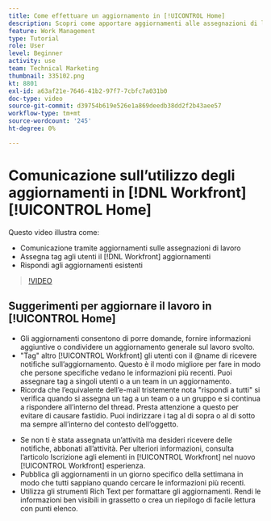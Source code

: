 ```yaml
---
title: Come effettuare un aggiornamento in [!UICONTROL Home]
description: Scopri come apportare aggiornamenti alle assegnazioni di lavoro e rispondere agli aggiornamenti esistenti. Tag [!DNL Workfront] utenti in aggiornamenti in modo che ricevano notifiche sulla comunicazione.
feature: Work Management
type: Tutorial
role: User
level: Beginner
activity: use
team: Technical Marketing
thumbnail: 335102.png
kt: 8801
exl-id: a63af21e-7646-41b2-97f7-7cbfc7a031b0
doc-type: video
source-git-commit: d39754b619e526e1a869deedb38dd2f2b43aee57
workflow-type: tm+mt
source-wordcount: '245'
ht-degree: 0%

---
```


# Comunicazione sull’utilizzo degli aggiornamenti in [!DNL Workfront] [!UICONTROL Home]

Questo video illustra come:

* Comunicazione tramite aggiornamenti sulle assegnazioni di lavoro
* Assegna tag agli utenti il [!DNL Workfront] aggiornamenti
* Rispondi agli aggiornamenti esistenti

>[!VIDEO](https://video.tv.adobe.com/v/335102/?quality=12)

## Suggerimenti per aggiornare il lavoro in [!UICONTROL Home]

* Gli aggiornamenti consentono di porre domande, fornire informazioni aggiuntive o condividere un aggiornamento generale sul lavoro svolto.
* &quot;Tag&quot; altro [!UICONTROL Workfront] gli utenti con il @name di ricevere notifiche sull’aggiornamento. Questo è il modo migliore per fare in modo che persone specifiche vedano le informazioni più recenti. Puoi assegnare tag a singoli utenti o a un team in un aggiornamento.
* Ricorda che l’equivalente dell’e-mail tristemente nota &quot;rispondi a tutti&quot; si verifica quando si assegna un tag a un team o a un gruppo e si continua a rispondere all’interno del thread. Presta attenzione a questo per evitare di causare fastidio. Puoi indirizzare i tag al di sopra o al di sotto ma sempre all’interno del contesto dell’oggetto.

<!---
paragraph below needs a hyperlink to an article
--->

* Se non ti è stata assegnata un’attività ma desideri ricevere delle notifiche, abbonati all’attività. Per ulteriori informazioni, consulta l’articolo Iscrizione agli elementi in [!UICONTROL Workfront] nel nuovo [!UICONTROL Workfront] esperienza.
* Pubblica gli aggiornamenti in un giorno specifico della settimana in modo che tutti sappiano quando cercare le informazioni più recenti.
* Utilizza gli strumenti Rich Text per formattare gli aggiornamenti. Rendi le informazioni ben visibili in grassetto o crea un riepilogo di facile lettura con punti elenco.

<!---
learn more URLs
--->
